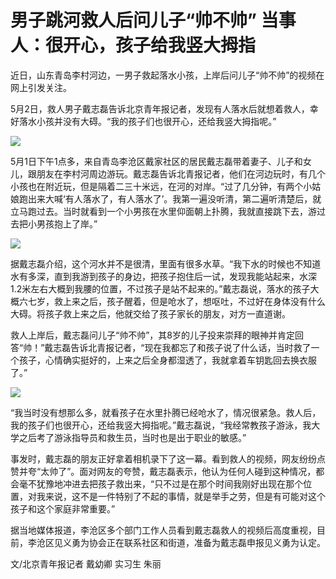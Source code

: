 # 男子跳河救人后问儿子“帅不帅” 当事人：很开心，孩子给我竖大拇指

近日，山东青岛李村河边，一男子救起落水小孩，上岸后问儿子“帅不帅”的视频在网上引发关注。

5月2日，救人男子戴志磊告诉北京青年报记者，发现有人落水后就想着救人，幸好落水小孩并没有大碍。“我的孩子们也很开心，还给我竖大拇指呢。”

![](https://inews.gtimg.com/om_bt/O1Loz7XFURblLeMOFjaZYtN81fqVeg9gODHNRWKplw2D4AA/1000)

5月1日下午1点多，来自青岛李沧区戴家社区的居民戴志磊带着妻子、儿子和女儿，跟朋友在李村河周边游玩。戴志磊告诉北青报记者，他们在河边玩时，有几个小孩也在附近玩，但是隔着二三十米远，在河的对岸。“过了几分钟，有两个小姑娘跑出来大喊‘有人落水了，有人落水了’。我第一遍没听清，第二遍听清楚后，就立马跑过去。当时就看到一个小男孩在水里仰面朝上扑腾，我就直接跳下去，游过去把小男孩抱上了岸。”

![](https://inews.gtimg.com/om_bt/OUXu6PyeNv9eG5DL2iQ9738JusItSlAmBYoSc1I0o8iqYAA/1000)

据戴志磊介绍，这个河水并不是很清，里面有很多水草。“我下水的时候也不知道水有多深，直到我游到孩子的身边，把孩子抱住后一试，发现我能站起来，水深1.2米左右大概到我腰的位置，不过孩子是站不起来的。”戴志磊说，落水的孩子大概六七岁，救上来之后，孩子醒着，但是呛水了，想呕吐，不过好在身体没有什么大碍。将孩子救上来之后，他就交给了孩子家长的朋友，对方一直道谢。

救人上岸后，戴志磊问儿子“帅不帅”，其8岁的儿子投来崇拜的眼神并肯定回答“帅！”戴志磊告诉北青报记者，“现在我都忘了和孩子说了什么话，当时救了一个孩子，心情确实挺好的，上来之后全身都湿透了，我就拿着车钥匙回去换衣服了。”

![](https://inews.gtimg.com/om_bt/OfUKyEwS_HGwa7PgTCUMDrqA5HEPSdW6rDzMpQ_KHSxmgAA/1000)

“我当时没有想那么多，就看孩子在水里扑腾已经呛水了，情况很紧急。救人后，我的孩子们也很开心，还给我竖大拇指呢。”戴志磊说，“我经常教孩子游泳，我大学之后考了游泳指导员和救生员，当时也是出于职业的敏感。”

事发时，戴志磊的朋友正好拿着相机录下了这一幕。看到救人的视频，网友纷纷点赞并夸“太帅了”。面对网友的夸赞，戴志磊表示，他认为任何人碰到这种情况，都会毫不犹豫地冲进去把孩子救出来，“只不过是在那个时间我刚好出现在那个位置，对我来说，这不是一件特别了不起的事情，就是举手之劳，但是有可能对这个孩子和这个家庭非常重要。”

据当地媒体报道，李沧区多个部门工作人员看到戴志磊救人的视频后高度重视，目前，李沧区见义勇为协会正在联系社区和街道，准备为戴志磊申报见义勇为认定。

文/北京青年报记者 戴幼卿 实习生 朱丽

